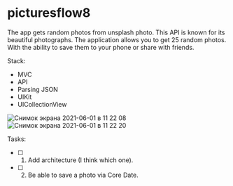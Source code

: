 # picturesflow8

The app gets random photos from unsplash photo. This API is known for its beautiful photographs. The application allows you to get 25 random photos. With the ability to save them to your phone or share with friends.

Stack:

- MVC
- API
- Parsing JSON
- UIKit
- UICollectionView

![Снимок экрана 2021-06-01 в 11 22 08](https://user-images.githubusercontent.com/60622982/120291283-cee20280-c2cb-11eb-9eb1-a17fc4c665a3.png)
![Снимок экрана 2021-06-01 в 11 22 20](https://user-images.githubusercontent.com/60622982/120291274-cdb0d580-c2cb-11eb-9414-16694f9c832d.png)

Tasks:
- [ ] 01. Add architecture (I think which one).
- [ ] 02. Be able to save a photo via Core Date.